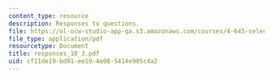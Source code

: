 ```yaml
---
content_type: resource
description: Responses to questions.
file: https://ol-ocw-studio-app-qa.s3.amazonaws.com/courses/4-645-selected-topics-in-architecture-architecture-from-1750-to-the-present-fall-2004/cf11de19bd91ee194e085414e905c4a2_responses_10_3.pdf
file_type: application/pdf
resourcetype: Document
title: responses_10_3.pdf
uid: cf11de19-bd91-ee19-4e08-5414e905c4a2
---
```

